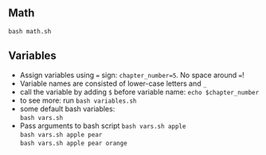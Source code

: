## Math
`bash math.sh`

## Variables
* Assign variables using `=` sign: `chapter_number=5`. No space around `=`!
* Variable names are consisted of lower-case letters and `_`
* call the variable by adding `$` before variable name: `echo $chapter_number`
* to see more: run `bash variables.sh`
* some default bash variables: <br>
`bash vars.sh` <br>
* Pass arguments to bash script
`bash vars.sh apple` <br>
`bash vars.sh apple pear` <br>
`bash vars.sh apple pear orange`


